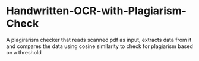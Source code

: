 # Handwritten-OCR-with-Plagiarism-Check

A plagirarism checker that reads scanned pdf as input, extracts data from it and compares the data using cosine similarity to check for plagiarism based on a threshold
